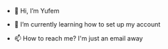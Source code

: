 - 👋 Hi, I’m Yufem

- 🌱 I’m currently learning how to set up my account
- 📫 How to reach me? I'm just an email away

<!---
eaterre/eaterre is a ✨ special ✨ repository because its `README.md` (this file) appears on your GitHub profile.
You can click the Preview link to take a look at your changes.
--->
